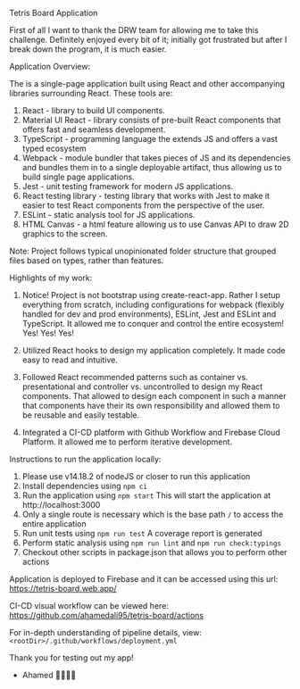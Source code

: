 Tetris Board Application

First of all I want to thank the DRW team for allowing me to take this challenge. Definitely 
enjoyed every bit of it; initially got frustrated but after I break down the program, it is much easier.

Application Overview:

The is a single-page application built using React and other accompanying libraries surrounding
React. These tools are:

1. React - library to build UI components.
2. Material UI React - library consists of pre-built React components that offers fast and seamless development.
3. TypeScript - programming language the extends JS and offers a vast typed ecosystem
4. Webpack - module bundler that takes pieces of JS and its dependencies and bundles them in to a single deployable artifact, thus
 allowing us to build single page applications.
5. Jest - unit testing framework for modern JS applications.
6. React testing library - testing library that works with Jest to make it easier to test React components from the perspective of the user.
7. ESLint - static analysis tool for JS applications.
8. HTML Canvas - a html feature allowing us to use Canvas API to draw 2D graphics to the screen.

Note: Project follows typical unopinionated folder structure that grouped files based on types, rather than features.

Highlights of my work:

1. Notice! Project is not bootstrap using create-react-app. Rather I setup everything from scratch, including configurations for webpack
(flexibly handled for dev and prod environments), ESLint, Jest and ESLint and TypeScript. It allowed me to conquer and control the entire ecosystem! Yes! Yes! Yes!

2. Utilized React hooks to design my application completely. It made code easy to read and intuitive.

3. Followed React recommended patterns such as container vs. presentational and controller vs. uncontrolled to design my
React components. That allowed to design each component in such a manner that components have their its own responsibility
and allowed them to be reusable and easily testable.

4. Integrated a CI-CD platform with Github Workflow and Firebase Cloud Platform. It allowed me to perform iterative development.

Instructions to run the application locally:

1. Please use v14.18.2 of nodeJS or closer to run this application
2. Install dependencies using `npm ci`
3. Run the application using `npm start` This will start the application at http://localhost:3000
4. Only a single route is necessary which is the base path `/` to access the entire application
5. Run unit tests using `npm run test` A coverage report is generated
6. Perform static analysis using `npm run lint` and `npm run check:typings`
7. Checkout other scripts in package.json that allows you to perform other actions


Application is deployed to Firebase and it can be accessed using this url: https://tetris-board.web.app/

CI-CD visual workflow can be viewed here: https://github.com/ahamedali95/tetris-board/actions

For in-depth understanding of pipeline details, view: `<rootDir>/.github/workflows/deployment.yml`

Thank you for testing out my app!
- Ahamed
🌻🌻🌻🌻